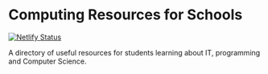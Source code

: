 # Computing Resources for Schools
[![Netlify Status](https://api.netlify.com/api/v1/badges/7bc5e260-c9a8-4814-a8cb-b83feec4c1e0/deploy-status)](https://app.netlify.com/sites/gifted-feynman-99fdfd/deploys)

A directory of useful resources for students learning about IT, programming and Computer Science.